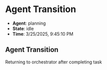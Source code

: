 # Agent Transition

- **Agent**: planning
- **State**: idle
- **Time**: 3/25/2025, 9:45:10 PM

## Agent Transition

Returning to orchestrator after completing task

